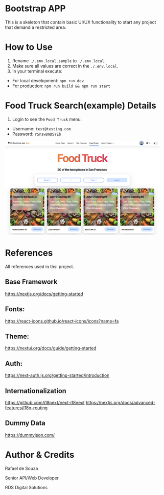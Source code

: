 # Bootstrap APP
This is a skeleton that contain basic UI/UX functionality to start any project that demand a restricted area. 

# How to Use
1. Rename `./.env.local.sample` to `./.env.local`.
2. Make sure all values are correct in the `./.env.local`.
3. In your terminal execute:
  - For local development: `npm run dev`
  - For production: `npm run build && npm run start`

# Food Truck Search(example) Details

1. Login to see the `Food Truck` menu.
  - Username: `test@testing.com`
  - Password: `rSnsw8mD5YEb`

<p align="center">
  <img src="./public/food-truck.png" alt="Home Page"/>
</p>

# References
All references used in thsi project.
## Base Framework
https://nextjs.org/docs/getting-started
## Fonts:
 https://react-icons.github.io/react-icons/icons?name=fa
## Theme:
https://nextui.org/docs/guide/getting-started
## Auth:
https://next-auth.js.org/getting-started/introduction

## Internationalization
https://github.com/i18next/next-i18next
https://nextjs.org/docs/advanced-features/i18n-routing

## Dummy Data
https://dummyjson.com/


# Author & Credits

Rafael de Souza

Senior API/Web Developer

RDS Digital Solutions